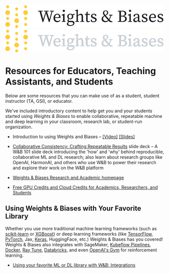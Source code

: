 <p align="center">
  <img src="https://github.com/wandb/wandb/blob/main/.github/wb-logo-lightbg.png#gh-light-mode-only" width="600" alt="Weights & Biases" />
  <img src="https://github.com/wandb/wandb/blob/main/.github/wb-logo-darkbg.png#gh-dark-mode-only" width="600" alt="Weights & Biases" />
</p>


# Resources for Educators, Teaching Assistants, and Students

Below are some resources that you can make use of as a student, student instructor (TA, GSI), or educator.


We've included introductory content to help get you and your students started using _Weights & Biases_ to enable collaborative, repeatable machine and deep learning in your classroom, research lab, or student-run organization.

- Introduction to using Weights and Biases – [[Video]](https://www.youtube.com/watch?v=Se1HvbAM0O4) [[Slides]](https://docs.google.com/presentation/d/19Kh3EndlKfD_jGXqUaUiW_wsfn59PJY5KiRTQk3WkYA)

- [Collaborative Consistency: Crafting Repeatable Results](https://docs.google.com/presentation/d/13Zbn7_EOKtdNvl9m6W-yZLSR3rSI9QAaQDb84jmuG04/edit?usp=sharing) slide deck – A W&B 101 slide deck introducing the 'how' and 'why' behind reproducible, collaborative ML and DL research; also learn about research groups like OpenAI, HarmonAI, and others who use W&B to power their research and explore their work on the W&B platform
- [Weights & Biases Research and Academic homepage](https://wandb.ai/site/research)
- [Free GPU Credits and Cloud Credits for Academics, Researchers, and Students](https://wandb.ai/andrea0/guides/reports/Cloud-Computing-Resources-for-Education--VmlldzozMjA1MTAx)

## Using Weights & Biases with Your Favorite Library

Whether you use more traditional machine learning frameworks (such as [scikit-learn](https://docs.wandb.ai/guides/integrations/scikit) or [XGBoost](https://docs.wandb.ai/guides/integrations/xgboost)) or deep learning frameworks (like [TensorFlow](https://docs.wandb.ai/guides/integrations/tensorflow), [PyTorch](https://docs.wandb.ai/guides/integrations/pytorch), Jax, [Keras](https://docs.wandb.ai/guides/integrations/keras), HuggingFace, etc.) Weights & Biases has you covered! Weights & Biases also integrates with SageMaker, [Kubeflow Pipelines](https://docs.wandb.ai/guides/integrations/other/kubeflow-pipelines-kfp), [Docker](https://docs.wandb.ai/guides/integrations/other/docker), [Ray Tune](https://docs.wandb.ai/guides/integrations/other/ray-tune), [Databricks](https://docs.wandb.ai/guides/integrations/other/databricks), and even [OpenAI's Gym](https://docs.wandb.ai/guides/integrations/other/openai-gym) for reinforcement learning. 

- [Using your favorite ML or DL library with W&B: Integrations](https://docs.wandb.ai/guides/integrations)
